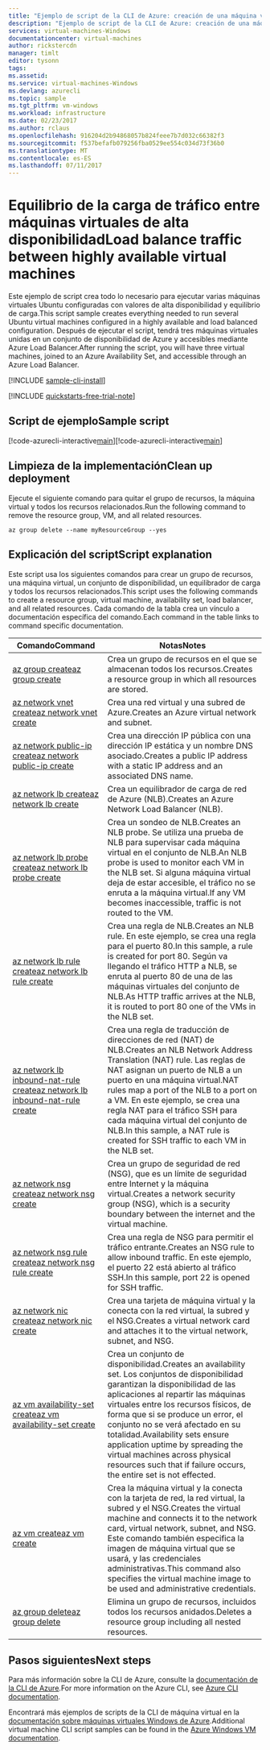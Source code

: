 ```yaml
---
title: "Ejemplo de script de la CLI de Azure: creación de una máquina virtual Windows Server 2016 con NLB | Microsoft Docs"
description: "Ejemplo de script de la CLI de Azure: creación de una máquina virtual Windows Server 2016 con NLB"
services: virtual-machines-Windows
documentationcenter: virtual-machines
author: rickstercdn
manager: timlt
editor: tysonn
tags: 
ms.assetid: 
ms.service: virtual-machines-Windows
ms.devlang: azurecli
ms.topic: sample
ms.tgt_pltfrm: vm-windows
ms.workload: infrastructure
ms.date: 02/23/2017
ms.author: rclaus
ms.openlocfilehash: 916204d2b94868057b824feee7b7d032c66382f3
ms.sourcegitcommit: f537befafb079256fba0529ee554c034d73f36b0
ms.translationtype: MT
ms.contentlocale: es-ES
ms.lasthandoff: 07/11/2017
---
```

# <a name="load-balance-traffic-between-highly-available-virtual-machines"></a><span data-ttu-id="72852-103">Equilibrio de la carga de tráfico entre máquinas virtuales de alta disponibilidad</span><span class="sxs-lookup"><span data-stu-id="72852-103">Load balance traffic between highly available virtual machines</span></span>

<span data-ttu-id="72852-104">Este ejemplo de script crea todo lo necesario para ejecutar varias máquinas virtuales Ubuntu configuradas con valores de alta disponibilidad y equilibrio de carga.</span><span class="sxs-lookup"><span data-stu-id="72852-104">This script sample creates everything needed to run several Ubuntu virtual machines configured in a highly available and load balanced configuration.</span></span> <span data-ttu-id="72852-105">Después de ejecutar el script, tendrá tres máquinas virtuales unidas en un conjunto de disponibilidad de Azure y accesibles mediante Azure Load Balancer.</span><span class="sxs-lookup"><span data-stu-id="72852-105">After running the script, you will have three virtual machines, joined to an Azure Availability Set, and accessible through an Azure Load Balancer.</span></span>

[!INCLUDE [sample-cli-install](../../../includes/sample-cli-install.md)]

[!INCLUDE [quickstarts-free-trial-note](../../../includes/quickstarts-free-trial-note.md)]

## <a name="sample-script"></a><span data-ttu-id="72852-106">Script de ejemplo</span><span class="sxs-lookup"><span data-stu-id="72852-106">Sample script</span></span>

<span data-ttu-id="72852-107">[!code-azurecli-interactive[main](../../../cli_scripts/virtual-machine/create-vm-nlb/create-windows-vm-nlb.sh "Creación rápida de una máquina virtual")]</span><span class="sxs-lookup"><span data-stu-id="72852-107">[!code-azurecli-interactive[main](../../../cli_scripts/virtual-machine/create-vm-nlb/create-windows-vm-nlb.sh "Quick Create VM")]</span></span>

## <a name="clean-up-deployment"></a><span data-ttu-id="72852-108">Limpieza de la implementación</span><span class="sxs-lookup"><span data-stu-id="72852-108">Clean up deployment</span></span> 

<span data-ttu-id="72852-109">Ejecute el siguiente comando para quitar el grupo de recursos, la máquina virtual y todos los recursos relacionados.</span><span class="sxs-lookup"><span data-stu-id="72852-109">Run the following command to remove the resource group, VM, and all related resources.</span></span>

```azurecli-interactive 
az group delete --name myResourceGroup --yes
```

## <a name="script-explanation"></a><span data-ttu-id="72852-110">Explicación del script</span><span class="sxs-lookup"><span data-stu-id="72852-110">Script explanation</span></span>

<span data-ttu-id="72852-111">Este script usa los siguientes comandos para crear un grupo de recursos, una máquina virtual, un conjunto de disponibilidad, un equilibrador de carga y todos los recursos relacionados.</span><span class="sxs-lookup"><span data-stu-id="72852-111">This script uses the following commands to create a resource group, virtual machine, availability set, load balancer, and all related resources.</span></span> <span data-ttu-id="72852-112">Cada comando de la tabla crea un vínculo a documentación específica del comando.</span><span class="sxs-lookup"><span data-stu-id="72852-112">Each command in the table links to command specific documentation.</span></span>

| <span data-ttu-id="72852-113">Comando</span><span class="sxs-lookup"><span data-stu-id="72852-113">Command</span></span> | <span data-ttu-id="72852-114">Notas</span><span class="sxs-lookup"><span data-stu-id="72852-114">Notes</span></span> |
|---|---|
| [<span data-ttu-id="72852-115">az group create</span><span class="sxs-lookup"><span data-stu-id="72852-115">az group create</span></span>](https://docs.microsoft.com/cli/azure/group#create) | <span data-ttu-id="72852-116">Crea un grupo de recursos en el que se almacenan todos los recursos.</span><span class="sxs-lookup"><span data-stu-id="72852-116">Creates a resource group in which all resources are stored.</span></span> |
| [<span data-ttu-id="72852-117">az network vnet create</span><span class="sxs-lookup"><span data-stu-id="72852-117">az network vnet create</span></span>](https://docs.microsoft.com/cli/azure/network/vnet#create) | <span data-ttu-id="72852-118">Crea una red virtual y una subred de Azure.</span><span class="sxs-lookup"><span data-stu-id="72852-118">Creates an Azure virtual network and subnet.</span></span> |
| [<span data-ttu-id="72852-119">az network public-ip create</span><span class="sxs-lookup"><span data-stu-id="72852-119">az network public-ip create</span></span>](https://docs.microsoft.com/cli/azure/network/public-ip#create) | <span data-ttu-id="72852-120">Crea una dirección IP pública con una dirección IP estática y un nombre DNS asociado.</span><span class="sxs-lookup"><span data-stu-id="72852-120">Creates a public IP address with a static IP address and an associated DNS name.</span></span> |
| [<span data-ttu-id="72852-121">az network lb create</span><span class="sxs-lookup"><span data-stu-id="72852-121">az network lb create</span></span>](https://docs.microsoft.com/cli/azure/network/lb#create) | <span data-ttu-id="72852-122">Crea un equilibrador de carga de red de Azure (NLB).</span><span class="sxs-lookup"><span data-stu-id="72852-122">Creates an Azure Network Load Balancer (NLB).</span></span> |
| [<span data-ttu-id="72852-123">az network lb probe create</span><span class="sxs-lookup"><span data-stu-id="72852-123">az network lb probe create</span></span>](https://docs.microsoft.com/cli/azure/network/lb/probe#create) | <span data-ttu-id="72852-124">Crea un sondeo de NLB.</span><span class="sxs-lookup"><span data-stu-id="72852-124">Creates an NLB probe.</span></span> <span data-ttu-id="72852-125">Se utiliza una prueba de NLB para supervisar cada máquina virtual en el conjunto de NLB.</span><span class="sxs-lookup"><span data-stu-id="72852-125">An NLB probe is used to monitor each VM in the NLB set.</span></span> <span data-ttu-id="72852-126">Si alguna máquina virtual deja de estar accesible, el tráfico no se enruta a la máquina virtual.</span><span class="sxs-lookup"><span data-stu-id="72852-126">If any VM becomes inaccessible, traffic is not routed to the VM.</span></span> |
| [<span data-ttu-id="72852-127">az network lb rule create</span><span class="sxs-lookup"><span data-stu-id="72852-127">az network lb rule create</span></span>](https://docs.microsoft.com/cli/azure/network/lb/rule#create) | <span data-ttu-id="72852-128">Crea una regla de NLB.</span><span class="sxs-lookup"><span data-stu-id="72852-128">Creates an NLB rule.</span></span> <span data-ttu-id="72852-129">En este ejemplo, se crea una regla para el puerto 80.</span><span class="sxs-lookup"><span data-stu-id="72852-129">In this sample, a rule is created for port 80.</span></span> <span data-ttu-id="72852-130">Según va llegando el tráfico HTTP a NLB, se enruta al puerto 80 de una de las máquinas virtuales del conjunto de NLB.</span><span class="sxs-lookup"><span data-stu-id="72852-130">As HTTP traffic arrives at the NLB, it is routed to port 80 one of the VMs in the NLB set.</span></span> |
| [<span data-ttu-id="72852-131">az network lb inbound-nat-rule create</span><span class="sxs-lookup"><span data-stu-id="72852-131">az network lb inbound-nat-rule create</span></span>](https://docs.microsoft.com/cli/azure/network/lb/inbound-nat-rule#create) | <span data-ttu-id="72852-132">Crea una regla de traducción de direcciones de red (NAT) de NLB.</span><span class="sxs-lookup"><span data-stu-id="72852-132">Creates an NLB Network Address Translation (NAT) rule.</span></span>  <span data-ttu-id="72852-133">Las reglas de NAT asignan un puerto de NLB a un puerto en una máquina virtual.</span><span class="sxs-lookup"><span data-stu-id="72852-133">NAT rules map a port of the NLB to a port on a VM.</span></span> <span data-ttu-id="72852-134">En este ejemplo, se crea una regla NAT para el tráfico SSH para cada máquina virtual del conjunto de NLB.</span><span class="sxs-lookup"><span data-stu-id="72852-134">In this sample, a NAT rule is created for SSH traffic to each VM in the NLB set.</span></span>  |
| [<span data-ttu-id="72852-135">az network nsg create</span><span class="sxs-lookup"><span data-stu-id="72852-135">az network nsg create</span></span>](https://docs.microsoft.com/cli/azure/network/nsg#create) | <span data-ttu-id="72852-136">Crea un grupo de seguridad de red (NSG), que es un límite de seguridad entre Internet y la máquina virtual.</span><span class="sxs-lookup"><span data-stu-id="72852-136">Creates a network security group (NSG), which is a security boundary between the internet and the virtual machine.</span></span> |
| [<span data-ttu-id="72852-137">az network nsg rule create</span><span class="sxs-lookup"><span data-stu-id="72852-137">az network nsg rule create</span></span>](https://docs.microsoft.com/cli/azure/network/nsg/rule#create) | <span data-ttu-id="72852-138">Crea una regla de NSG para permitir el tráfico entrante.</span><span class="sxs-lookup"><span data-stu-id="72852-138">Creates an NSG rule to allow inbound traffic.</span></span> <span data-ttu-id="72852-139">En este ejemplo, el puerto 22 está abierto al tráfico SSH.</span><span class="sxs-lookup"><span data-stu-id="72852-139">In this sample, port 22 is opened for SSH traffic.</span></span> |
| [<span data-ttu-id="72852-140">az network nic create</span><span class="sxs-lookup"><span data-stu-id="72852-140">az network nic create</span></span>](https://docs.microsoft.com/cli/azure/network/nic#create) | <span data-ttu-id="72852-141">Crea una tarjeta de máquina virtual y la conecta con la red virtual, la subred y el NSG.</span><span class="sxs-lookup"><span data-stu-id="72852-141">Creates a virtual network card and attaches it to the virtual network, subnet, and NSG.</span></span> |
| [<span data-ttu-id="72852-142">az vm availability-set create</span><span class="sxs-lookup"><span data-stu-id="72852-142">az vm availability-set create</span></span>](https://docs.microsoft.com/cli/azure/network/lb/rule#create) | <span data-ttu-id="72852-143">Crea un conjunto de disponibilidad.</span><span class="sxs-lookup"><span data-stu-id="72852-143">Creates an availability set.</span></span> <span data-ttu-id="72852-144">Los conjuntos de disponibilidad garantizan la disponibilidad de las aplicaciones al repartir las máquinas virtuales entre los recursos físicos, de forma que si se produce un error, el conjunto no se verá afectado en su totalidad.</span><span class="sxs-lookup"><span data-stu-id="72852-144">Availability sets ensure application uptime by spreading the virtual machines across physical resources such that if failure occurs, the entire set is not effected.</span></span> |
| [<span data-ttu-id="72852-145">az vm create</span><span class="sxs-lookup"><span data-stu-id="72852-145">az vm create</span></span>](https://docs.microsoft.com/cli/azure/vm/availability-set#create) | <span data-ttu-id="72852-146">Crea la máquina virtual y la conecta con la tarjeta de red, la red virtual, la subred y el NSG.</span><span class="sxs-lookup"><span data-stu-id="72852-146">Creates the virtual machine and connects it to the network card, virtual network, subnet, and NSG.</span></span> <span data-ttu-id="72852-147">Este comando también especifica la imagen de máquina virtual que se usará, y las credenciales administrativas.</span><span class="sxs-lookup"><span data-stu-id="72852-147">This command also specifies the virtual machine image to be used and administrative credentials.</span></span>  |
| [<span data-ttu-id="72852-148">az group delete</span><span class="sxs-lookup"><span data-stu-id="72852-148">az group delete</span></span>](https://docs.microsoft.com/cli/azure/vm/extension#set) | <span data-ttu-id="72852-149">Elimina un grupo de recursos, incluidos todos los recursos anidados.</span><span class="sxs-lookup"><span data-stu-id="72852-149">Deletes a resource group including all nested resources.</span></span> |

## <a name="next-steps"></a><span data-ttu-id="72852-150">Pasos siguientes</span><span class="sxs-lookup"><span data-stu-id="72852-150">Next steps</span></span>

<span data-ttu-id="72852-151">Para más información sobre la CLI de Azure, consulte la [documentación de la CLI de Azure](https://docs.microsoft.com/cli/azure/overview).</span><span class="sxs-lookup"><span data-stu-id="72852-151">For more information on the Azure CLI, see [Azure CLI documentation](https://docs.microsoft.com/cli/azure/overview).</span></span>

<span data-ttu-id="72852-152">Encontrará más ejemplos de scripts de la CLI de máquina virtual en la [documentación sobre máquinas virtuales Windows de Azure](../windows/cli-samples.md?toc=%2fazure%2fvirtual-machines%2fwindows%2ftoc.json).</span><span class="sxs-lookup"><span data-stu-id="72852-152">Additional virtual machine CLI script samples can be found in the [Azure Windows VM documentation](../windows/cli-samples.md?toc=%2fazure%2fvirtual-machines%2fwindows%2ftoc.json).</span></span>
